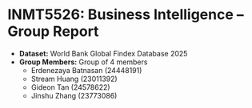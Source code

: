 # INMT5526: Business Intelligence – Group Report
- **Dataset:** World Bank Global Findex Database 2025  
- **Group Members:** Group of 4 members
    - Erdenezaya Batnasan (24448191)
    - Stream Huang (23011392)
    - Gideon Tan (24578622)
    - Jinshu Zhang (23773086)
